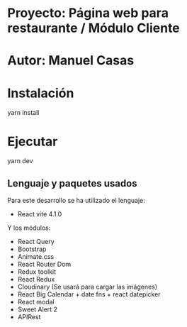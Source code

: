 # Proyecto: Página web para restaurante / Módulo Cliente
# Autor: Manuel Casas

# Instalación
yarn install

# Ejecutar
yarn dev

## Lenguaje y paquetes usados
Para este desarrollo se ha utilizado el lenguaje:
- React vite 4.1.0

Y los módulos:
- React Query
- Bootstrap
- Animate.css
- React Router Dom
- Redux toolkit
- React Redux
- Cloudinary (Se usará para cargar las imágenes)
- React Big Calendar + date fns + react datepicker
- React modal
- Sweet Alert 2
- APIRest
